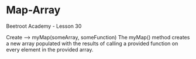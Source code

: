 # Map-Array
Beetroot Academy - Lesson 30

Create --> myMap(someArray, someFunction)
The myMap() method creates a new array populated with the results of calling a provided function on every element in the provided array.
